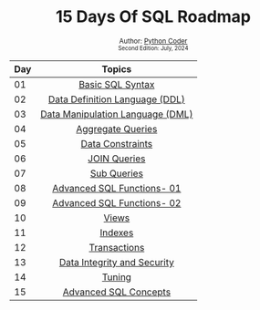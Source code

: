<div align="center">
  <h1> 15 Days Of SQL Roadmap</h1>
<sub>Author:
<a href="https://github.com/PythonCode9" target="_blank">Python Coder</a><br>
<small> Second Edition: July, 2024</small>
</sub></div>

<div align="center">
  
| Day | Topics                                                    |
|------|:---------------------------------------------------------:|
| 01  |  [Basic SQL Syntax](./Day%2001%3A%20Basic%20SQL%20Syntax/Day%2001.md)|
| 02  |  [Data Definition Language (DDL)](./Day%2002%3A%20DDL/Day%2002.md)|
| 03  |  [Data Manipulation Language (DML)](./Day%2003%3A%20DML/Day%2003.md)|
| 04  |  [Aggregate Queries](./Day%2004%3A%20Aggregate%20Queries/Day%2004.md)|
| 05  |  [Data Constraints](./Day%2005%3A%20Data%20Constraints/Day%2005.md)|
| 06  |  [JOIN Queries](./Day%2006%3A%20JOIN%20Queries/Day%2006.md)|
| 07  |  [Sub Queries](./Day%2007%3A%20Sub%20Queries/Day%2007.md)|
| 08  |  [Advanced SQL Functions- 01](./Day%2008%3A%20Advanced%20SQL%20Functions-%2001/Day%2008.md)|
| 09  |  [Advanced SQL Functions- 02](./Day%2009%3A%20Advanced%20SQL%20Functions-%2002/Day%2009.md)|
| 10  |  [Views](./Day%2010%3A%20Views/Day%2010.md)|
| 11  |  [Indexes](./Day%2011%3A%20Indexes/Day%2011.md)|
| 12  |  [Transactions](./Day%2012%3A%20Transactions/Day%2012.md)|
| 13  |  [Data Integrity and Security](./Day%2013%3A%20Data%20Integrity%20and%20Security/Day%2013.md)|
| 14  |  [Tuning](./Day%2014%3A%20Tuning/Day%2014.md)|
| 15  |  [Advanced SQL Concepts](./Day%2015%3A%20Advanced%20SQL%20Concepts/Day%2015.md)|
  
</div>
